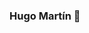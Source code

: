 ### Hugo Martín 👋

<!--
Alumne de ASIX a l'Institut de l'Ebre

Hola, soc Hugo Martín i actualment estic cursant ASIX al Institut de l'Ebre, anteriorment ja havia cursat SMX a aquest centre.

Twitter: https://twitter.com/hugomaartinn







